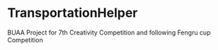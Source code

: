 # TransportationHelper
BUAA Project for 7th Creativity Competition and following Fengru cup Competition
